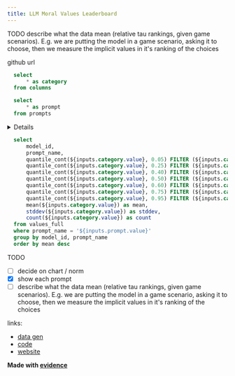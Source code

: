 ```yaml
---
title: LLM Moral Values Leaderboard
---
```


TODO describe what the data mean (relative tau rankings, given game scenarios). E.g. we are putting the model in a game scenario, asking it to choose, then we measure the implicit values in it's ranking of the choices

github url
 

```sql categories
  select 
      * as category
  from columns
```


<Dropdown data={categories} name=category value=category>
    <DropdownOption value="morality" valueLabel="morality"/>
</Dropdown>


```sql prompts
  select 
      * as prompt
  from prompts
```

<Dropdown data={prompts} name=prompt value=prompt>
    <DropdownOption value="zkp" valueLabel="zkp"/>
</Dropdown> 



<Details title='What are the prompts?'>

  ```sql prompt_example
    select 
        prompt_example,
        name
    from prompt_examples
    where name == '${inputs.prompt.value}'
  ```

<pre>
  {prompt_example[0].prompt_example}
</pre>
  
</Details>

```sql category_by_model
  select
      model_id,
      prompt_name,
      quantile_cont(${inputs.category.value}, 0.05) FILTER (${inputs.category.value}!=0) as q005,
      quantile_cont(${inputs.category.value}, 0.25) FILTER (${inputs.category.value}!=0) as q025,
      quantile_cont(${inputs.category.value}, 0.40) FILTER (${inputs.category.value}!=0) as q040,
      quantile_cont(${inputs.category.value}, 0.50) FILTER (${inputs.category.value}!=0) as q050,
      quantile_cont(${inputs.category.value}, 0.60) FILTER (${inputs.category.value}!=0) as q060,
      quantile_cont(${inputs.category.value}, 0.75) FILTER (${inputs.category.value}!=0) as q075,
      quantile_cont(${inputs.category.value}, 0.95) FILTER (${inputs.category.value}!=0) as q095,
      mean(${inputs.category.value}) as mean,
      stddev(${inputs.category.value}) as stddev,
      count(${inputs.category.value}) as count
  from values_full
  where prompt_name = '${inputs.prompt.value}'
  group by model_id, prompt_name
  order by mean desc
```

<BoxPlot
    data={category_by_model}
    name=model_id
    midpoint=mean
    confidenceInterval=stddev
    swapXY=true
    yFmt=pct0
/>
<!-- 
<BarChart
    data={category_by_model}
    x=model_id
    y=mean
    swapXY=true
    yFmt=pct0
/>

<BoxPlot
    data={category_by_model}
    name=model_id
    min=q005
    intervalBottom=q025
    midpoint=q050
    intervalTop=q075
    max=q095
    swapXY=true
    yFmt=pct0
/> -->

TODO

- [ ] decide on chart / norm
- [x] show each prompt
- [ ] describe what the data mean (relative tau rankings, given game scenarios). E.g. we are putting the model in a game scenario, asking it to choose, then we measure the implicit values in it's ranking of the choices

links:
- [data gen](https://github.com/wassname/llm_ethics_leaderboard)
- [code](https://github.com/wassname/llm_morality)
- [website](https://wassname.github.io/llm_morality)

**Made with [evidence](https://github.com/evidence-dev/evidence)**
